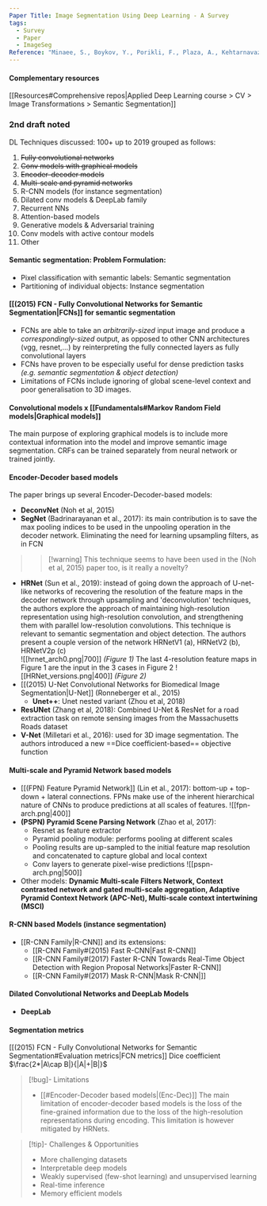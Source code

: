 ```yaml
---
Paper Title: Image Segmentation Using Deep Learning - A Survey
tags:
  - Survey
  - Paper
  - ImageSeg
Reference: "Minaee, S., Boykov, Y., Porikli, F., Plaza, A., Kehtarnavaz, N., & Terzopoulos, D. (2022). Image Segmentation Using Deep Learning: A Survey. IEEE Transactions on Pattern Analysis and Machine Intelligence, 44(7), 3523–3542. https://doi.org/10.1109/TPAMI.2021.3059968"
---
```

#### Complementary resources
[[Resources#Comprehensive repos|Applied Deep Learning course > CV > Image Transformations > Semantic Segmentation]]
### 2nd draft noted
DL Techniques discussed: 100+ up to 2019 grouped as follows:
1. ~~Fully convolutional networks~~
2. ~~Conv models with graphical models~~
3. ~~Encoder-decoder models~~
4. ~~Multi-scale and pyramid networks~~
5. R-CNN models (for instance segmentation)
6. Dilated conv models & DeepLab family
7. Recurrent NNs
8. Attention-based models
9. Generative models & Adversarial training
10. Conv models with active contour models
11. Other
#### Semantic segmentation: Problem Formulation:
- Pixel classification with semantic labels: Semantic segmentation
- Partitioning of individual objects: Instance segmentation
#### [[(2015) FCN - Fully Convolutional Networks for Semantic Segmentation|FCNs]] for semantic segmentation
- FCNs are able to take an *arbitrarily-sized* input image and produce a *correspondingly-sized* output, as opposed to other CNN architectures (vgg, resnet,...) by reinterpreting the fully connected layers as fully convolutional layers
- FCNs have proven to be especially useful for dense prediction tasks *(e.g. semantic segmentation & object detection)*
- Limitations of FCNs include ignoring of global scene-level context and poor generalisation to 3D images.
#### Convolutional models x [[Fundamentals#Markov Random Field models|Graphical models]]
The main purpose of exploring graphical models is to include more contextual information into the model and improve semantic image segmentation. 
CRFs can be trained separately from neural network or trained jointly.
#### Encoder-Decoder based models
The paper brings up several Encoder-Decoder-based models:
- **DeconvNet** (Noh et al, 2015)
- **SegNet** (Badrinarayanan et al., 2017): its main contribution is to save the max pooling indices to be used in the unpooling operation in the decoder network. Eliminating the need for learning upsampling filters, as in FCN
>> [!warning] This technique seems to have been used in the (Noh et al, 2015) paper too, is it really a novelty?
- **HRNet** (Sun et al., 2019): instead of going down the approach of U-net-like networks of recovering the resolution of the feature maps in the decoder network through upsampling and 'deconvolution' techniques, the authors explore the approach of maintaining high-resolution representation using high-resolution convolution, and strengthening them with parallel low-resolution convolutions. This technique is relevant to semantic segmentation and object detection. The authors present a couple version of the network HRNetV1 (a), HRNetV2 (b), HRNetV2p (c)  
![[hrnet_arch0.png|700]]
*(Figure 1)*
The last 4-resolution feature maps in Figure 1 are the input in the 3 cases in Figure 2
![[HRNet_versions.png|400]]
*(Figure 2)*	
- [[(2015) U-Net Convolutional Networks for Biomedical Image Segmentation|U-Net]] (Ronneberger et al., 2015)
	- **Unet++**: Unet nested variant (Zhou et al, 2018)
- **ResUNet** (Zhang et al, 2018): Combined U-Net & ResNet for a road extraction task on remote sensing images from the Massachusetts Roads dataset
- **V-Net** (Milletari et al., 2016): used for 3D image segmentation. The authors introduced a new ==Dice coefficient-based== objective function
#### Multi-scale and Pyramid Network based models
- [[(FPN) Feature Pyramid Network]] (Lin et al., 2017): bottom-up + top-down + lateral connections. FPNs make use of the inherent hierarchical nature of CNNs to produce predictions at all scales of features.
	![[fpn-arch.png|400]]
- **(PSPN) Pyramid Scene Parsing Network** (Zhao et al, 2017): 
	- Resnet as feature extractor
	- Pyramid pooling module: performs pooling at different scales
	- Pooling results are up-sampled to the initial feature map resolution and concatenated to capture global and local context
	- Conv layers to generate pixel-wise predictions
		![[pspn-arch.png|500]]
- Other models: **Dynamic Multi-scale Filters Network, Context contrasted network and gated multi-scale aggregation, Adaptive Pyramid Context Network (APC-Net), Multi-scale context intertwining (MSCI)**
#### R-CNN based Models (instance segmentation)
- [[R-CNN Family|R-CNN]] and its extensions: 
	- [[R-CNN Family#(2015) Fast R-CNN|Fast R-CNN]]
	- [[R-CNN Family#(2017) Faster R-CNN Towards Real-Time Object Detection with Region Proposal Networks|Faster R-CNN]]
	- [[R-CNN Family#(2017) Mask R-CNN|Mask R-CNN|]]
#### Dilated Convolutional Networks and DeepLab Models
- **DeepLab** 

#### Segmentation metrics
[[(2015) FCN - Fully Convolutional Networks for Semantic Segmentation#Evaluation metrics|FCN metrics]]
Dice coefficient $\frac{2*|A\cap B|}{|A|+|B|}$

> [!bug]- Limitations
> - [[#Encoder-Decoder based models|(Enc-Dec)]] The main limitation of encoder-decoder based models is the loss of the fine-grained information due to the loss of the high-resolution representations during encoding. This limitation is however mitigated by HRNets. 

>[!tip]- Challenges & Opportunities
>- More challenging datasets
>- Interpretable deep models
>- Weakly supervised (few-shot learning) and unsupervised learning
>- Real-time inference
>- Memory efficient models

